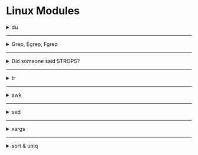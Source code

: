 # Linux Modules


<details>
   <summary>du</summary>

   ## ``du``

> إن أمر du (اختصار لـ disk usage) بيستخدم علشان تعرف حجم الملفات والمجلدات اللي موجودة على القرص.

> لو شغلت du <directory> ببساطة، هيعرضلك حجم كل مجلد موجود جوه المسار اللي انت حددته، لكن مش هيعرض الملفات الفردية، فقط المجلدات.

> الحجم الافتراضي اللي بيظهر بيكون بالكيلوبايت (KB).

Flag | وظيفته
-----|----------------
-a | يعرض الملفات كمان مش بس المجلدات.
-h | يعرض الأحجام بطريقة سهلة للقراءة (B, KB, MB, GB).
-c | يعرض الحجم الإجمالي في الآخر.
-d <number> | يتحكم في مستوى العمق اللي تحب تشوفه (مثلاً -d 2 يوقف عند المستوى التاني).
--time | يعرض آخر تاريخ تعديل مع النتائج.



---

أمثلة أوضحتها:

du -a /home/ ➔ يعرض كل الملفات والمجلدات داخل /home/ بحجم كل واحد.

استخدام grep مع du لتصفية النتائج، زي:

```
du -a /home/ | grep user
```
➔ ده هيعرضلك الملفات أو المجلدات اللي أسمها فيه كلمة "user".

وفي الآخر قلت:

إن ممكن تستخدم du --time -d 1 . كبديل لـ ls لعرض المجلدات بتعديلها الأخير وحجمها.

بس أمر du مش هيوريك مين صاحب الملف (الـ owner)، وللغاية دي ممكن تستخدم أمر stat، وصيغته ببساطة:

```
stat <filename>
```


</details>




------------------------------------------------------------------------------------------------------------------------------------





<details>
   <summary>Grep, Egrep, Fgrep</summary>

   

   `grep` هو أداة بتدور على نص داخل فايلات.
لما تلاقي السطر اللي فيه النص، بتطبعه كله على الشاشة.

🔹 مثال بسيط:

```
grep "hello" file.txt
```
ده بيدور على كلمة hello جوه file.txt.

## 📚 تاني حاجة: الفرق بين grep و egrep و fgrep
- > grep: بحث عادي أو باستخدام Regular Expressions بسيطة.

- > egrep: بحث باستخدام Regular Expressions متقدمة (OR, ()، إلخ).

- > fgrep: بحث عن نص حرفيًا من غير تفسير رموز الـ regex.

📌 بدل ما تستخدم egrep وfgrep لوحدهم، تقدر تستخدم:

`grep -E` بدل `egrep`

`grep -F` بدل `fgrep`

📚 تالت حاجة: أهم الفلاجات (flags) اللي لازم تحفظها


الفلاج | وظيفته  | مثال عملي
---|------------------------|------------------
-R | يبحث في كل الفولدرات اللي جوا مجلد. | grep -R "error" /var/log/
-h | يخفي اسم الفايل من النتائج. | grep -h "root" /etc/*
-c | يطلع عدد مرات ظهور الكلمة مش السطور. | grep -c "test" file.txt
-i | يتجاهل الفرق بين الحروف الكبيرة والصغيرة. | grep -i "admin" users.txt
-l | يطبع بس اسم الفايل اللي فيه الكلمة. | grep -l "password" *.txt
-n | يظهرلك رقم السطر مع النص. | grep -n "404" server.log
-v | يطبع السطور اللي مفيهاش الكلمة اللي بتدور عليها. | grep -v "success" report.txt
-E | يسمحلك تستخدم Extended Regular Expressions. | `grep -E "cat
-e | تستخدمه لو عايز تدور على أكتر من كلمة في بحث واحد. | grep -e "apple" -e "banana" fruits.txt





---


📚 الفرق بين `-e` و `-E` ببساطة:
`-e`:

لما تحب تدور على كذا كلمة أو كذا نمط، كل كلمة بتكتبها مع `-e`.

مثال:

```
grep -e "python" -e "java" languages.txt
```
هنا بيدور على "python" و"java".

`-E`:

تستخدمه لما تكتب Regular Expression وحدة فيها كل الكلمات مع بعض باستخدام OR |.

مثال:

```
grep -E "python|java" languages.txt
```
نفس الفكرة، بس بتكتبهم كلهم جملة واحدة.

📚 الفرق بين BRE و ERE
BRE (Basic Regular Expressions):

بسيط، بيدور على كلمة أو نمط بسيط.

مثال:

```
grep "car" file.txt
```

ERE (Extended Regular Expressions):

متقدم، تقدر تستخدم OR |, مجموعات (), اختيارات أكتر.

مثال:

```
grep -E "(car|bike|bus)" file.txt
```



---

fgrep = بتبحث عن نص ثابت بالظبط من غير ما تعتبره Regular Expression.

يعني لو النص اللي بتدور عليه فيه رموز زي * أو . أو |، fgrep هيعتبرهم كلام عادي مش أوامر خاصة.

📚 مثال عملي على fgrep:
نفترض عندك فايل فيه الكلام ده:

```
hello*
world.
hi|there
```

لو استخدمت grep عادي مثلا:


```
grep "hello*" file.txt
```

هيتعامل مع * إنه Regular Expression (يعني بيبحث على "hell" وبعدها أي عدد من "o").

لكن لو استخدمت fgrep:

```
fgrep "hello*" file.txt
```
هيدور على الكلمة hello* حرفيًا زي ماهي، بالنجمة كمان.

📚 ملحوظة صغيرة:
لو انت بتستخدم grep -F بدل fgrep (لأن fgrep خلاص مع التحديثات الحديثة بقت قديمة شوية)، النتيجة نفس الشيء.

يعني ده كمان هيشتغل:

```
grep -F "hello*" file.txt
```
📚 تلخيص fgrep:


الفكرة | التفسير
------|--------
الغرض الأساسي | البحث عن نص ثابت بدون التعامل مع الرموز كأنها regex
تستخدم لما | تبقى عايز تدور على نص فيه رموز خاصة وتعتبرها عادية





--------


الرمز | grep العادية (BRE) | grep -E (ERE)
-------|------------------|-------
*| ✅ مدعوم | ✅ مدعوم
`| `| ❌ مش مدعوم
() | ❌ مش مدعوم | ✅ مدعوم
+| ❌ مش مدعوم | ✅ مدعوم
? | ❌ مش مدعوم | ✅ مدعوم
   
</details>





----------------------------------------------------------------------------------------------------------








<details>
   <summary>Did someone said STROPS?</summary>

📚 الموضوع بيتكلم عن:
إننا هندخل دلوقتي على التعامل مع النصوص (String Manipulations) في لينكس.

وبيقولك إن الموضوع ده مهم جدًا، ومع ذلك ناس كتير بتتجاهله في الكورسات أو الشروحات.

هو بيأكدلك إن قوة لينكس الحقيقية بتبان لما تعرف تتحكم في النصوص وتقطعها وتعدل عليها براحتك باستخدام أوامر التيرمنال.

📚 بيدي أمثلة لطيفة:
زي ما في البرمجة بتستخدم indexing أو slicing (زي بايثون)، هنا في لينكس بنستخدم أوامر لنتعامل مع النصوص بنفس الفكرة تقريبًا.

وفكرة إنه تقدر تحدد حتى حرف واحد بس من ملف ضخم كله بيانات!

📚 الأدوات اللي هنستخدمها:
أوامر قوية وأساسية للتحكم بالنصوص:

tr

awk

sed

xargs

وكمان أدوات إضافية مهم تتعرف عليها:

sort

uniq

🎯 الخلاصة:
إحنا داخلين على جزء بيتكلم عن كيف تتلاعب بالنصوص باستخدام أوامر قوية في لينكس زي tr, awk, sed, الخ... واللي هيخليك تتحكم في الداتا زي المحترفين. 🔥
   
</details>







------------------------------------------------------------------------------------------------------------------------------------









<details>
   <summary>tr</summary>

   📚 الموضوع بيتكلم عن:
أمر tr في لينكس
(اختصار لـ "translate" أو "transform")
بيساعدك تعمل شغل سريع جدًا على النصوص زي:

تحويل الحروف الكبيرة لصغيرة والعكس.

استبدال حروف معينة بحروف تانية.

حذف حروف معينة من النص.

التحكم في مجموعات من الحروف بسهولة.

📚 الصيغة العامة بتاعة الأمر:
```
tr [flags] [source_set] [destination_set]
```

[source_set]: الحروف اللي انت عايز تغيرها أو تشتغل عليها.

[destination_set]: الحروف اللي انت عايز تحطها مكان الـ source.

📚 الفلاجز المهمة (الخيارات):


   الفلاج | المعنى بالعربي | شرح
   -----------------------------|---------------|---------------
-d | delete | يحذف مجموعة حروف معينة.
-t | truncate | يعمل تطويل أو تقصير لما بين السورس والدستنيشن.
-s | squeeze | لو فيه تكرار حروف، يضغطهم حرف واحد.
-c | complement | يعمل عكس اللي انت مختاره، يعني يشتغل على كل حاجة غير السورس اللي حددته.



📚 أهم نقطة:
tr بيشتغل على مجموعات حروف (sets)، مش على كلمات كاملة أو نصوص كبيرة.

يعني لازم تحددله مجموعة أحرف، وهو يشتغل عليها.

📚 أمثلة عملية:
✅ تحويل الأحرف الصغيرة لكبيرة:

```
cat file.txt | tr '[:lower:]' '[:upper:]'
```
[:lower:] يعني كل الحروف الصغيرة.

[:upper:] يعني كل الحروف الكبيرة.

✅ مسح كل الأرقام مثلاً:

```
cat file.txt | tr -d '0-9'
```
يشيل كل الأرقام من النص.

✅ ضغط الحروف المكررة:

لو عندك فايل فيه حروف مكررة زي:

```
aaabbbbcc
```
وتعمل:

```
cat file.txt | tr -s 'a-z'
```
هيضغط التكرار، ويخلي الحروف المتكررة مرة واحدة بس.

✅ عكس التحديد (complement):

مثلاً، انت عايز تحذف كل حاجة ماعدا الأرقام:

```
cat file.txt | tr -cd '0-9'
```
-c معناه خليك عكس المجموعة اللي حددتها.

-d يعني احذفهم.

يبقى كده بتحذف كل حاجة ماعدا الأرقام.

🎯 الخلاصة:
أمر tr خفيف وسريع ومهم جدًا لو عايز تتعامل مع نصوص سريعة في لينكس: حذف — تعديل — استبدال — ضغط.


   
</details>







---------------------------------------------------------------------------------------------------------------






<details>
   <summary>awk</summary>

أمر awk في لينكس
(واللي هو بالمناسبة لغة برمجة خفيفة كمان مش بس أمر)، وبيعتبره الكاتب أداة خارقة شبه سلاح الـ AWP في لعبة CSGO 🔥.

📚 يعني ايه AWK؟
awk هو لغة خفيفة لمعالجة البيانات وعمل تقارير.

مش محتاج تكتبه وتعمله compile.

تقدر تستخدم فيه متغيرات، دوال رياضية، دوال نصوص، شروط منطقية... الخ.

📚 ملاحظة جانبية:
رغم إن awk قوي جدًا، ده مش معناه إنك تستغني عن أدوات تانية زي sed أو xargs لأن أحيانًا أوامر awk بتبقى طويلة شوية في الكتابة مقارنة بالأدوات دي.

📚 الصيغة العامة بتاعة awk:
```
awk [flags] 'أوامر أو شروط' [اسم الملف]
```
تقدر كمان تدخل بيانات لـ awk عن طريق الـ pipe.

ولو عندك سكريبت awk مكتوب، تشغله بـ -f:

```
awk -f script.awk input.txt
```
📚 استخدام awk
✅ طباعة ملف عادي:

```
awk '{print}' file.txt
```
بيطبع كل سطر.

✅ البحث عن كلمة معينة:

```
awk '/ctf/' file.txt
```
بيطبع الأسطر اللي فيها كلمة ctf.

📚 متغيرات مدمجة في awk:

المتغير | معناه | شرح
------------|--------------|---------------
$1, $2, ... | الحقول | كل كلمة مفصولة بمسافة تعتبر حقل.
$0 | السطر كله | بيرمز للسطر بالكامل.
NR | عدد الأسطر | رقم السطر الحالي (زي عداد).
FS | الفاصل بين الحقول | إفتراضيًا مسافة، بس تقدر تغيره.
RS | الفاصل بين الأسطر | إفتراضيًا \n، بس تقدر تغيره.
OFS | فاصل الحقول لما تطبع | يعني إنت لما تطبع أكتر من حقل، تحط ايه بينهم.
ORS | فاصل الأسطر لما تطبع | زي نهاية كل سطر جديد.




📚 مثال عملي:
✅ طباعة أول وتالت كلمة من كل سطر:

```
awk '{print $1, $3}' file.txt
```
(لو حابب تغير الفاصل بين الكلمات مثلاً تحط كومة بدل المسافة)

✅ تغيير الفاصل بين الحقول:

```
awk 'BEGIN{FS=":"} {print $1,$2}' file.txt
```
(هنا اعتبر أن الفاصل بين الحقول هو : بدل المسافة)

✅ طباعة رقم السطر مع السطر نفسه:

```
awk '{print NR, $0}' file.txt
```
(هيطبع رقم السطر قبل كل سطر)

📚 شوية ملاحظات صغيرة:
خليك دايمًا تحط أوامرك بين {} في awk.

لما تبحث عن نص لازم تحطه بين single quotes 'pattern'.

لو هتستخدم double quotes " " لازم تهرب $ بعلامة \ علشان ما يتخبطش مع المتغيرات.

📚 أهم الفلاجز (flags):



الفلاج | وظيفته
-------|---------
-F | تحدد بيه الفاصل بين الحقول مباشرة.
-v | تمرر متغيرات جاهزة للسكريبت.
-f | تشغل سكريبت awk مكتوب.
-o | تحدد ملف تحفظ فيه الإخراج.




وأخيرًا، اسم AWK جه من أسامي مبرمجينه:
(Aho، Weinberger، Kernighan) ✨




---


``examples``

```
awk 'BEGIN{OFS=":"} {print $1, $4}' awk.txt
```
``output``
```
ippsec:34024
john:50024
thecybermentor:25923
liveoverflow:45345
nahamsec:12365
stok:1234
```
---


``examples``

```
awk 'BEGIN{ORS=", "} {print $1}' awk.txt
```
``output``
```
ippsec, john, thecybermentor, liveoverflow, nahamsec, stok,
```



</details>








---------------------------------------------------------------------------------------------------------------------------------------------






<details>
   <summary>sed</summary>

> sed هي أداة موجودة في أنظمة Linux/Unix بتستخدم للتعامل مع النصوص بشكل سريع وفعّال. تقدر تستخدمها عشان تعدل على النصوص في الملفات أو البيانات اللي بتمررها عن طريق الأوامر. الهدف منها هو إجراء تغييرات على النصوص سواء كان في ملف أو عبر الأنبوب (الـpipe).


`مثال بسيط:`
افترض إن عندك ملف نصي اسمه file.txt وده يحتوي على النص التالي:

```
john is a developer.
john loves coding.
john works at Google.
```

لو عايز تستبدل كل كلمة "john" بـ "JOHN" في هذا الملف، ممكن تستخدم الأمر ده:

```
sed 's/john/JOHN/g' file.txt
```

``النتيجه``

```
JOHN is a developer.
JOHN loves coding.
JOHN works at Google.
```

``لشرح البسيط للأمر:``

> `s`: دي تعني "substitute" أو "استبدال".
> `john`: ده النص اللي عايز تلاقيه.
> `JOHN`: ده النص اللي عايز تحط بداله.
> `g`: دي معناها إن التغيير يحصل في كل الأماكن (globally) مش أول مكان بس.

### بعض الأوامر الأخرى المفيدة في sed:

- > حذف الأسطر: لو عايز تحذف سطر يحتوي على كلمة معينة، ممكن تستخدم الأمر ده:


```
sed '/john/d' file.txt
```
لو الملف يحتوي على:

```
john is a developer.
mary is a designer.
john loves coding.
```

النتيجة هتكون:

```
mary is a designer.
```

- > طباعة الأسطر التي تحتوي على كلمة معينة: لو عايز تطبع فقط الأسطر اللي تحتوي على كلمة "john"، ممكن تستخدم:

```
sed -n '/john/p' file.txt
```

- > لتعامل مع نطاق من الأسطر: لو عايز تعمل تغيير على مجموعة معينة من الأسطر (مثلاً السطر 1 إلى السطر 3)، ممكن تستخدم:

```
sed '1,3s/john/JOHN/g' file.txt
```


- > /g: يعني إجراء التغيير على جميع التكرارات.

- > /i: يجعل البحث غير حساس لحالة الأحرف (أي أنه لا يفرق بين الأحرف الكبيرة والصغيرة).

- > /d: لحذف الأسطر التي تحتوي على النمط.

- > /p: لطباعة الأسطر المطابقة للنمط.

- > /1, /2,...: لتحديد أول، ثاني، ... التكرارات داخل السطر.




-------------------------


> How would you substitute every 3rd occurrence of the word 'hack' to 'back' on every line inside the file file.txt?

```
sed 's/hack/back/3g' file.txt
```

> How will you do the same operation only on 3rd and 4th line in file.txt?

```
sed '3,4 s/hack/back/3g' file.txt
```
> 

   
</details>



------------------------------------------------------------------------------------------------------------------------





<details>
   <summary>xargs</summary>


   > xargs هو أداة في لينكس/يونكس بتستخدم لتحويل مدخلات من أوامر تانية أو من ملفات إلى معايير (أو arguments) يتم تمريرها لأوامر تانية. ده بيخليها أداة قوية جدا علشان لو عندك حاجة في stdin (زي مخرجات أمر تاني أو ملفات)، تقدر تحولها بسهولة إلى مدخلات لأوامر تانية.




الفلاچ | بيعمل إيه
--------------|----------------
-0 | يعتبر نهاية المدخل null
-a file | يقرأ من ملف
-d delim | يغير الفاصل
-L int | ينفذ بعد عدد أسطر معين
-s int | يحدد حجم الكوماند
-x | يوقف لو الحجم كبير
-E str | يوقف عند كلمة معينة
-I str | يستخدم متغير
-p | يسأل قبل التنفيذ
-r | ماينفذش لو مفيش بيانات
-n int | يحدد عدد المدخلات لكل أمر
-t | يعرض الكوماند قبل التنفيذ





---

### 1.`` -0``
> 
المعنى:
يخلي xargs يعتبر نهاية كل مدخل (input) هو null character بدل ما يعتمد على المسافات أو الأسطر.

مثال:



```
find . -name "*.txt" -print0 | xargs -0 cat
```

الناتج المتوقع:
يقرأ كل ملفات .txt حتى لو اسمها فيه مسافة.

هيطبع محتويات كل الملفات.

``الناتج``
```
Content of hello world.txt
Content of example.txt
```

التفسير:
-print0 يخلي find يحط null (\0) بين الملفات.

-0 في xargs يفهم إن نهاية كل اسم ملف هو null.


---





### 2. ``-a file``

المعنى:
يقرأ المدخلات (inputs) من ملف بدلاً من الـstdin.

مثال:
```
xargs -a list.txt echo
```
(لو list.txt فيه:)

```
one
two
three
```
الناتج المتوقع:
```
one two three
```
التفسير:
-a list.txt يقرأ المحتويات من الملف بدل ما يستنى تكتبها.

echo يطبعهم في سطر واحد.


---



### 3. ``-d delimiter``


المعنى:
تحدد فاصل (delimiter) مختلف بين المدخلات بدل المسافة.

مثال:
```
echo "apple,banana,cherry" | xargs -d ',' echo
```
الناتج المتوقع:
```
apple banana cherry
```
التفسير:
-d ',' يخلي الفاصل بينهم هو الكوما ,.

يمررهم ككلمات منفصلة لـ echo.




---




### 4. ``-L int``

المعنى:
ينفذ أمر بعد كل عدد معين من الأسطر.

مثال:
```
echo -e "one\ntwo\nthree\nfour" | xargs -L 1 echo Line:
```
الناتج المتوقع:
```
Line: one
Line: two
Line: three
Line: four
```
التفسير:
-L 2 يعني كل أمر ياخد سطرين مع بعض.


 ---



### 5. ``-s int``


➔ يعني (size)
➔ وظيفته: بيحدد أقصى حجم بالأحرف (characters) ممكن يبقى موجود في الأمر اللي هيبنيه xargs.

✅ تخيل إنك مش عايز تبعت أمر ضخم أوي يخنق النظام، فبتقوله "لما عدد الحروف يعدي كذا، ابدا قسم الأوامر".

مثال عملي على -s:
```
seq 1 100 | xargs -s 50 echo
```
شرح السطر:
seq 1 100 ➔ بيطلع أرقام من 1 لـ 100.

xargs -s 50 ➔ لما طول السطر يوصل 50 حرف ➔ يقسمهم لأمر جديد.

echo ➔ عايزين نطبعهم.

النتيجة:
هتشوف كل شوية أرقام مطبوعين مع بعض، بس مش هيكمل أكتر من حوالي 50 حرف في السطر الواحد.

مثلا هيطبع زي كده:

```
1 2 3 4 5 6 7 8 9 10
11 12 13 14 15 16 17 18 19
20 21 22 23 24 25 26 27 28
...
```
كل مجموعة أرقام تمشي مع بعض لحد ما يقرب السطر يوصل 50 حرف، بعدها يبدأ سطر جديد.


> ## بيحسب كل حروف الامر حتى حروف echo والمسافه اللى بعده لكن ``""`` مش بيتحسبو


---


## ``6. -x``


➔ ده اختصار لكلمة exit
➔ وظيفته: لو حصل إن الأمر اللي بيتبني عدى الحجم المسموح، يوقف وما ينفذش خالص بدل ما يقسمه.

بالعربي:

-s لوحده ➔ يقسم الأوامر لما تتعدى الحجم.

-x مع -s ➔ يقوله: لو الحجم كبير ➔ ماتنفذش أصلاً!

مثال عملي على -x:
```
seq 1 100 | xargs -s 50 -x echo
```
الفرق هنا:
لو كان محتوى السطر أكتر من 50 حرف، xargs مش هيقسمهم زي الأول، لا ❌
هيطلعلك Error إنه مش قادر يبني أمر بالحجم دا.

شكل الخطأ:
```
xargs: argument line too long
```
(الترجمة: سطر الأوامر طويل زيادة عن اللازم)

ملخص الفرق بين -s و -x:



الفلاج | وظيفته
--------|------------
-s int | حدد أقصى طول بالأحرف للأمر، لو عدى يقسم على أوامر أصغر
-x | لما الطول يتعدى اللي انت حددته بـ -s، متعملش أمر أصغر ولا حاجة، اطلع Error ومتشتغلش أصلاً













 ---

## 7. `` -E str``

المعنى:
تحدد نص معين يعتبره xargs نهاية المدخلات.

مثال:
```
echo -e "one\ntwo\nSTOP\nthree" | xargs -E STOP echo
```
الناتج المتوقع:
```
one two
```
التفسير:
أول ما يشوف "STOP" يقف عن القراءة.



## > بيحسب حروف ومسافات الامر كامل يعنى حروف echo محسوبه هى والمسافه اللى بعدها


---

## ``8. -I str``


المعنى:
تستخدم نص معين كـ متغير (placeholder) ويتبدل بكل مدخل.


مثال جديد على -I {} :
عاوز تعمل ملفات متعددة كل ملف ليه اسم مختلف.
```
echo -e "apple\nbanana\ncherry" | xargs -I {} touch {}.txt
```
اللي بيحصل:
echo -e "apple\nbanana\ncherry" ➔ بيطبع:

```
apple
banana
cherry
```
الكلام ده بيتبعت لـ xargs.

xargs -I {} هيقرأ كل كلمة (apple / banana / cherry)، وكل مرة هيعمل:

```
touch apple.txt
touch banana.txt
touch cherry.txt
```
النتيجة ➔ تتخلقلك 3 ملفات:

```
apple.txt
banana.txt
cherry.txt
```
✅ ملخص:

-I {} ➔ بياخد كل input ويبدله مكان {} في الأمر اللي انت كاتبه.

touch {}.txt ➔ يعني خد اسم الفاكهة وحطله .txt.


---


## ``9. -p``

المعنى:
يسألك قبل تنفيذ كل أمر (تأكيد يدوي).


```
echo "file1.txt" | xargs -p rm
```
الناتج المتوقع:

```
rm file1.txt? (y/n)
```


---

### ``10. -r``

المعنى:
ما ينفذش أي أمر لو مفيش مدخلات.

مثال:
```
echo "" | xargs -r echo hello
```
الناتج المتوقع:
(مافيش حاجة تطلع)

التفسير:
عشان مفيش مدخلات، مش هيشغل echo.






---


### ``11. -n int``


المعنى:
ياخد عدد محدد من الكلمات في كل أمر.

مثال:
```
echo "a b c d" | xargs -n 2 echo
```
الناتج المتوقع:
```
a b
c d
```
التفسير:
كل أمر ياخد كلمتين.





----



### ``12. -t``


المعنى:
يعرض الأمر قبل ما ينفذه (للتصحيح أو الفهم).

مثال:
```
echo "hello" | xargs -t echo
```
الناتج المتوقع:
```
echo hello
hello
```
التفسير:
الأول يطبع الأمر، بعدين ينفذه.














</details>




----------------------------------------------------------------------------------------------------------------------------------------------









<details>
   <summary>sort & uniq</summary>

   أول حاجة:
✨ ايه هو uniq؟
uniq يعني يخلّي كل سطر مختلف عن اللي قبله.

هو بيشتغل إنه يشوف السطر الحالي والسطر اللي قبله ➔ لو الاتنين زي بعض ➔ يحذف التكرار.

❗ ملاحظة مهمة: uniq بس بيكتشف التكرار لما السطرين ورا بعض يكونوا متطابقين.
يعني لو في تكرار لكن الأسطر مش لازقة فبعض ➔ مش هيعرف يشوفهم.

—

🎯 أمثلة سريعة على uniq:
لو عندك ملف اسمه data.txt فيه:

```
apple
banana
banana
cherry
apple
apple
```
لو عملت:

```
uniq data.txt
```
هيديك:

```
apple
banana
cherry
apple
```
لاحظ إنه حذف بس التكرار لما يكونوا جنب بعض.

—

تاني حاجة:
✨ ايه هو sort؟
sort يعني يرتبلك الأسطر ترتيب أبجدي أو رقمي.

لو عملت sort قبل uniq ➔ كل التكرارات هتتحط جنب بعض ➔ uniq هيقدر يشتغل صح.

—

🎯 أمثلة سريعة على sort:
نفس الملف data.txt لو عملت:

```
sort data.txt
```
هيديك:

```
apple
apple
apple
banana
banana
cherry
```
بقى التكرارات لازقة فبعض علطول.

—

دمج القوتين مع بعض:
✨ Combo (sort | uniq)
لما تعمل:

```
sort data.txt | uniq
```
الناتج:

```
apple
banana
cherry
```
كل القيم الفريدة مرة واحدة فقط ✔️

—

🔥 طيب نشرح الفلاجات المهمة بسرعة:
فلاغات uniq:


الفلاج | بيعمل ايه؟
-----|---------
-c | يطبع عدد التكرارات قدام كل سطر.
-d | يطبع فقط السطور اللي كانت مكررة (يشيل الفريدة).
-u | يطبع فقط السطور اللي مش مكررة.
-i | يتجاهل الفرق بين الحروف الكبيرة والصغيرة (case insensitive).



فلاغات sort:


الفلاج | بيعمل ايه؟
------------|-------------------------
-r | يرتب عكسي (من الكبير للصغير أو من z لـ a).
-c | يتأكد إذا كان الملف مرتب ولا لأ، ويقولك فين الغلط.
-u | يرتب ويشيل التكرار في نفس الوقت (كأنه `sort
-o file.txt | يحفظ النتيجة في ملف تاني بدل ما يطبعها على الشاشة.






   
</details>












